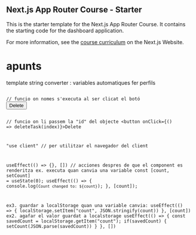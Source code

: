 ## Next.js App Router Course - Starter

This is the starter template for the Next.js App Router Course. It contains the starting code for the dashboard application.

For more information, see the [course curriculum](https://nextjs.org/learn) on the Next.js Website.


# apunts 
template string converter : variables automatiques
fer perfils

<code>
// funcio on nomes s'executa al ser clicat el botó
<button onClick={deleteTask}>Delete</button>

// funcio on li passem la "id" del objecte
<button onClick={() => deleteTask(index)}>Delete</button>

"use client" // per utilitzar el navegador del client

useEffect(() => {}, []) // acciones despres de que el component es renderitza 
ex. executa quan canvia una variable
const [count, setCount] = useState(0);
useEffect(() => {
    console.log(`Count changed to: ${count}`);
}, [count]);

ex3. guardar a localStorage quan una variable canvia:
useEffect(() => {
    localStorage.setItem("count", JSON.stringify(count))
}, [count])
ex2. agafar el valor guardat a localstorage
useEffect(() => {
      const savedCount = localStorage.getItem("count");
      if(savedCount) {
        setCount(JSON.parse(savedCount))
      }
}, [])






<code>